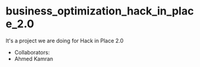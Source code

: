 # business_optimization_hack_in_place_2.0

It's a project we are doing for Hack in Place 2.0

- Collaborators:
- Ahmed Kamran
